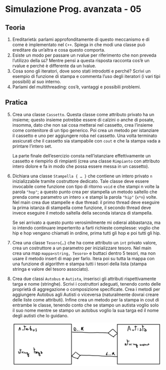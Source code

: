 # Simulazione Prog. avanzata - 05
## Teoria
1. Ereditarietà: parlami approfonditamente di questo meccanismo e di come è implementato nel `C++`. Spiega in che modi una classe può ereditare da un’altra e cosa questo comporta. 
2. Esiste un modo per passare un rvalue per riferimento che non preveda l’utilizzo della `&&`? Mentre pensi a questa risposta racconta cos’è un rvalue e perché è differente da un lvalue.
3. Cosa sono gli iteratori, dove sono stati introdotti e perché? Scrivi un esempio di funzione di stampa e commenta l’uso degli iteratori (i vari tipi possibili) al suo interno. 
4. Parlami del multithreading: cos’è, vantaggi e possibili problemi. 

## Pratica
5. Crea una classe `Cassetto`. Questa classe come attributo privato ha un insieme; questo insieme potrebbe essere di calzini o anche di posate, insomma, dato che non sai cosa metterai nel cassetto, crea l’insieme come contenitore di un tipo generico. Poi crea un metodo per istanziare il cassetto e uno per aggiungere roba nel cassetto. Una volta terminato assicurati che il cassetto sia stampabile con `cout` e che la stampa vada a printare l’intero set.
   
   La parte finale dell’esercizio consta nell’istanziare effettivamente un cassetto e riempirlo di rimpianti (crea una classe `Rimpianto` con attributo intero dolore e fa in modo che possa essere messa in un cassetto).
6. Dichiara una classe `Stampella { … }` che contiene un intero privato `n` inizializzabile tramite costruttore dedicato. Tale classe deve essere invocabile come funzione con tipo di ritorno `void` e che stampi n volte la parola `"hop"`; a questo punto crea per stampella un metodo saltello che prenda come parametro un intero `x` e stampi la parola `"hip"` (`x*n`) volte. Nel main crea due stampelle e due thread: il primo thread deve eseguire la prima istanza di stampella come funzione, il secondo thread deve invece eseguire il metodo saltella della seconda istanza di stampella.

    Se sei arrivato a questo punto verosimilmente mi odierai abbastanza, ma io intendo continuare imperterrito a farti richieste complesse: voglio che hip e hop vengano chiamati in ordine, prima tutti gli hop e poi tutti gli hip. 

7. Crea una classe `Tesoro{…}` che ha come attributo un `int` privato valore, crea un costruttore a un parametro per inizializzare tesoro. Nel main crea una map `mappa<string, Tesoro>` e buttaci dentro 5 tesori, ma non usare il metodo insert di map per farlo. Itera poi su tutta la mappa con una funzione di algorithm e stampa tutti i tesori della lista (stampa stringa e valore del tesoro associato). 
8. Crea due classi `Autobus` e `Autista`, inserisci gli attributi rispettivamente targa e nome (stringhe). Scrivi i costruttori adeguati, tenendo conto delle proprietà di aggregazione o composizione specificate. Crea i metodi per aggiungere Autobus agli Autisti o viceversa (naturalmente dovrai creare delle liste come attributi). Infine crea un metodo per la stampa in cout di entrambe le classe, tenendo conto che se stampo un autista voglio solo il suo nome mentre se stampo un autobus voglio la sua targa ed il nome degli autisti che lo guidano. 

    ![es8](assets/es8.png)